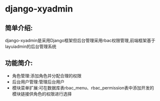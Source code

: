 # django-xyadmin
## 简单介绍:  
django-xyadmin是采用Django框架但后台管理采用rbac权限管理,前端框架基于layuiadmin的后台管理系统
## 功能简介:  
* 角色管理:添加角色并分配合理的权限  
* 后台用户管理:管理后台用户
* 模块菜单扩展:可在数据库表rbac_menu、rbac_permission表中添加开发的模块链接供角色的权限进行选择
